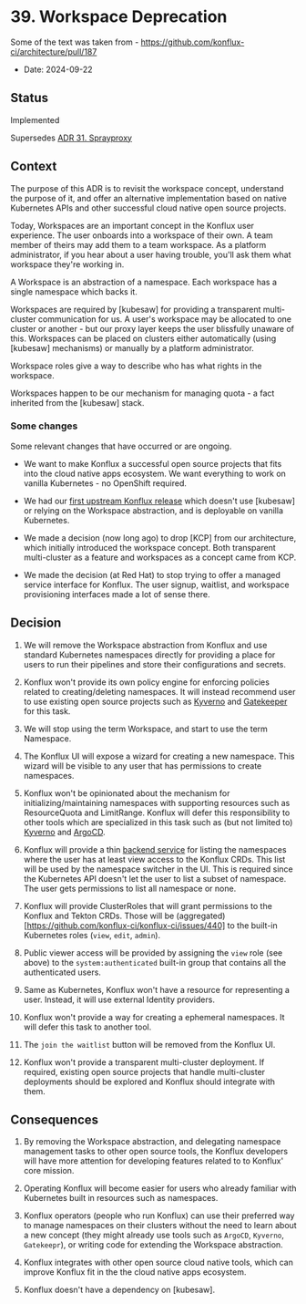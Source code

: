# 39. Workspace Deprecation

Some of the text was taken from - https://github.com/konflux-ci/architecture/pull/187

* Date: 2024-09-22

## Status

Implemented


Supersedes [ADR 31. Sprayproxy](0031-sprayproxy.html)

## Context

The purpose of this ADR is to revisit the workspace concept, understand the purpose
of it, and offer an alternative implementation based on native Kubernetes APIs
and other successful cloud native open source projects.


Today, Workspaces are an important concept in the Konflux user experience. The user onboards into a workspace of their own. A team member of theirs may add them to a team workspace. As a platform administrator, if you hear about a user having trouble, you'll ask them what workspace they're working in.

A Workspace is an abstraction of a namespace. Each workspace has a single namespace
which backs it.

Workspaces are required by [kubesaw] for providing a transparent multi-cluster communication for us. A user's workspace may be allocated to one cluster or another - but our proxy layer keeps the user blissfully unaware of this. Workspaces can be placed on clusters either automatically (using [kubesaw] mechanisms) or manually by a platform administrator.

Workspace roles give a way to describe who has what rights in the workspace.

Workspaces happen to be our mechanism for managing quota - a fact inherited from the [kubesaw] stack.

### Some changes

Some relevant changes that have occurred or are ongoing.

* We want to make Konflux a successful open source projects that fits into the
cloud native apps ecosystem. We want everything to work on vanilla Kubernetes - no OpenShift required.

* We had our [first upstream Konflux release](https://github.com/konflux-ci/konflux-ci) which doesn't use [kubesaw] or relying
on the Workspace abstraction, and is deployable on vanilla Kubernetes.

* We made a decision (now long ago) to drop [KCP] from our architecture, which initially introduced the workspace concept. Both transparent multi-cluster as a feature and workspaces as a concept came from KCP.

* We made the decision (at Red Hat) to stop trying to offer a managed service interface for Konflux. The user signup, waitlist, and workspace provisioning interfaces made a lot of sense there.

## Decision

1. We will remove the Workspace abstraction from Konflux and use standard Kubernetes namespaces
directly for providing a place for users to run their pipelines and store their configurations
and secrets.

2. Konflux won't provide its own policy engine for enforcing policies related to
creating/deleting namespaces. It will instead recommend user to use existing open source projects
such as [Kyverno](https://kyverno.io/docs/introduction/) and [Gatekeeper](https://open-policy-agent.github.io/gatekeeper/website/docs/) for this task.

3. We will stop using the term Workspace, and start to use the term Namespace.

4. The Konflux UI will expose a wizard for creating a new namespace. This
wizard will be visible to any user that has permissions to create namespaces.

5. Konflux won't be opinionated about the mechanism for initializing/maintaining namespaces with
supporting resources such as ResourceQuota and LimitRange. Konflux will defer
this responsibility to other tools which are specialized in this task such as 
(but not limited to) [Kyverno](https://kyverno.io/policies/best-practices/add-ns-quota/add-ns-quota/) and [ArgoCD](https://github.com/konflux-ci/namespace-generator).

6. Konflux will provide a thin [backend service](https://github.com/konflux-ci/workspace-manager) for listing the namespaces where the user has at least view access
to the Konflux CRDs. This list will be used by the namespace switcher in the UI.
This is required since the Kubernetes API doesn't let the user to list a subset
of namespace. The user gets permissions to list all namespace or none.

7. Konflux will provide ClusterRoles that will grant permissions to the Konflux
and Tekton CRDs. Those will be (aggregated)[https://github.com/konflux-ci/konflux-ci/issues/440] to the built-in Kubernetes roles (`view`, `edit`, `admin`).

8. Public viewer access will be provided by assigning the `view` role (see above) to the
`system:authenticated` built-in group that contains all the authenticated users.

9. Same as Kubernetes, Konflux won't have a resource for representing a user. Instead,
it will use external Identity providers.

10. Konflux won't provide a way for creating a ephemeral namespaces. It will defer this
task to another tool.

11. The `join the waitlist` button will be removed from the Konflux UI.

12. Konflux won't provide a transparent multi-cluster deployment.
If required, existing open source projects that handle multi-cluster deployments
should be explored and Konflux should integrate with them.

## Consequences

1. By removing the Workspace abstraction, and delegating namespace management tasks to other open source tools,
the Konflux developers will have more attention for developing features related to to Konflux' core mission.

2. Operating Konflux will become easier for users who already familiar with Kubernetes built in resources such as namespaces.

3. Konflux operators (people who run Konflux) can use their preferred way to manage namespaces on their clusters without the need to learn about a new concept (they
might already use tools such as `ArgoCD`, `Kyverno`, `Gatekeepr`), or
writing code for extending the Workspace abstraction.

4. Konflux integrates with other open source cloud native tools, which can improve Konflux
fit in the the cloud native apps ecosystem.

5. Konflux doesn't have a dependency on [kubesaw].
